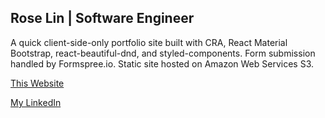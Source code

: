 ## Rose Lin | Software Engineer

A quick client-side-only portfolio site built with CRA, React Material Bootstrap, react-beautiful-dnd, and styled-components.
Form submission handled by Formspree.io.
Static site hosted on Amazon Web Services S3.

[This Website](http://roseswe.com/)

[My LinkedIn](linkedin.com/in/RoseSWE)
